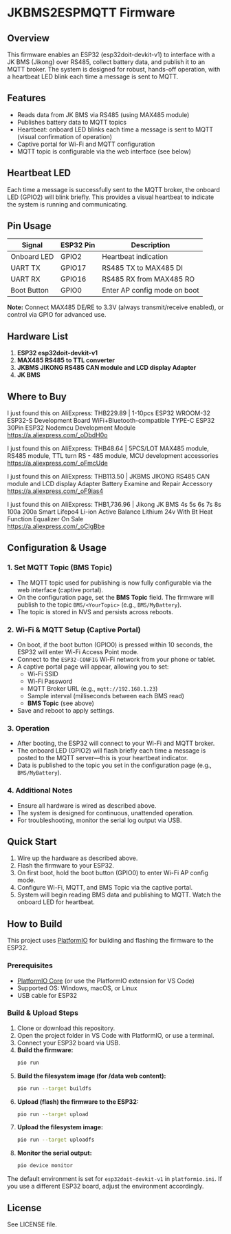 # JKBMS2ESPMQTT Firmware

## Overview
This firmware enables an ESP32 (esp32doit-devkit-v1) to interface with a JK BMS (Jikong) over RS485, collect battery data, and publish it to an MQTT broker. The system is designed for robust, hands-off operation, with a heartbeat LED blink each time a message is sent to MQTT.

## Features
- Reads data from JK BMS via RS485 (using MAX485 module)
- Publishes battery data to MQTT topics
- Heartbeat: onboard LED blinks each time a message is sent to MQTT (visual confirmation of operation)
- Captive portal for Wi-Fi and MQTT configuration
- MQTT topic is configurable via the web interface (see below)

## Heartbeat LED
Each time a message is successfully sent to the MQTT broker, the onboard LED (GPIO2) will blink briefly. This provides a visual heartbeat to indicate the system is running and communicating.

## Pin Usage
| Signal         | ESP32 Pin      | Description                       |
|---------------|---------------|-----------------------------------|
| Onboard LED   | GPIO2         | Heartbeat indication              |
| UART TX       | GPIO17        | RS485 TX to MAX485 DI             |
| UART RX       | GPIO16        | RS485 RX from MAX485 RO           |
| Boot Button   | GPIO0         | Enter AP config mode on boot      |

**Note:** Connect MAX485 DE/RE to 3.3V (always transmit/receive enabled), or control via GPIO for advanced use.

## Hardware List
1. **ESP32 esp32doit-devkit-v1**
2. **MAX485 RS485 to TTL converter**
3. **JKBMS JIKONG RS485 CAN module and LCD display Adapter**
4. **JK BMS**

## Where to Buy

I just found this on AliExpress: THB229.89 | 1-10pcs ESP32 WROOM-32 ESP32-S Development Board WiFi+Bluetooth-compatible TYPE-C ESP32 30Pin ESP32 Nodemcu Development Module  
https://a.aliexpress.com/_oDbdH0o

I just found this on AliExpress: THB48.64 | 5PCS/LOT MAX485 module, RS485 module, TTL turn RS - 485 module, MCU development accessories  
https://a.aliexpress.com/_oFmcUde

I just found this on AliExpress: THB113.50 | JKBMS JIKONG RS485 CAN module  and LCD display Adapter Battery Examine and Repair Accessory  
https://a.aliexpress.com/_oF9ias4

I just found this on AliExpress: THB1,736.96 | Jikong JK BMS 4s 5s 6s 7s 8s 100a 200a Smart Lifepo4 Li-ion Active Balance Lithium 24v With Bt Heat Function Equalizer On Sale  
https://a.aliexpress.com/_oClgBbe

## Configuration & Usage

### 1. Set MQTT Topic (BMS Topic)
- The MQTT topic used for publishing is now fully configurable via the web interface (captive portal).
- On the configuration page, set the **BMS Topic** field. The firmware will publish to the topic `BMS/<YourTopic>` (e.g., `BMS/MyBattery`).
- The topic is stored in NVS and persists across reboots.

### 2. Wi-Fi & MQTT Setup (Captive Portal)
- On boot, if the boot button (GPIO0) is pressed within 10 seconds, the ESP32 will enter Wi-Fi Access Point mode.
- Connect to the `ESP32-CONFIG` Wi-Fi network from your phone or tablet.
- A captive portal page will appear, allowing you to set:
  - Wi-Fi SSID
  - Wi-Fi Password
  - MQTT Broker URL (e.g., `mqtt://192.168.1.23`)
  - Sample interval (milliseconds between each BMS read)
  - **BMS Topic** (see above)
- Save and reboot to apply settings.

### 3. Operation
- After booting, the ESP32 will connect to your Wi-Fi and MQTT broker.
- The onboard LED (GPIO2) will flash briefly each time a message is posted to the MQTT server—this is your heartbeat indicator.
- Data is published to the topic you set in the configuration page (e.g., `BMS/MyBattery`).

### 4. Additional Notes
- Ensure all hardware is wired as described above.
- The system is designed for continuous, unattended operation.
- For troubleshooting, monitor the serial log output via USB.

## Quick Start
1. Wire up the hardware as described above.
2. Flash the firmware to your ESP32.
3. On first boot, hold the boot button (GPIO0) to enter Wi-Fi AP config mode.
4. Configure Wi-Fi, MQTT, and BMS Topic via the captive portal.
5. System will begin reading BMS data and publishing to MQTT. Watch the onboard LED for heartbeat.

## How to Build

This project uses [PlatformIO](https://platformio.org/) for building and flashing the firmware to the ESP32.

### Prerequisites
- [PlatformIO Core](https://platformio.org/install) (or use the PlatformIO extension for VS Code)
- Supported OS: Windows, macOS, or Linux
- USB cable for ESP32

### Build & Upload Steps
1. Clone or download this repository.
2. Open the project folder in VS Code with PlatformIO, or use a terminal.
3. Connect your ESP32 board via USB.
4. **Build the firmware:**
   ```sh
   pio run
   ```
5. **Build the filesystem image (for /data web content):**
   ```sh
   pio run --target buildfs
   ```
6. **Upload (flash) the firmware to the ESP32:**
   ```sh
   pio run --target upload
   ```
7. **Upload the filesystem image:**
   ```sh
   pio run --target uploadfs
   ```
8. **Monitor the serial output:**
   ```sh
   pio device monitor
   ```

The default environment is set for `esp32doit-devkit-v1` in `platformio.ini`. If you use a different ESP32 board, adjust the environment accordingly.

## License
See LICENSE file.
